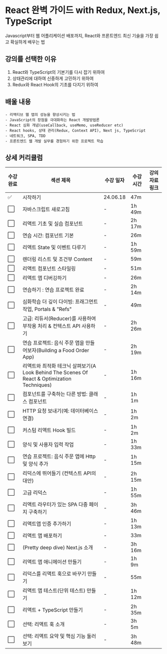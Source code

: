 # React 완벽 가이드 with Redux, Next.js, TypeScript

Javascript부터 웹 어플리케이션 배포까지, React와 프론트엔드 최신 기술을 가장 쉽고 확실하게 배우는 법

## 강의를 선택한 이유
1. React와 TypeScript의 기본기를 다시 잡기 위하여
2. 상태관리에 대하여 신중하게 고민하기 위하여
3. Redux와 React Hook의 기초를 다지기 위하여

## 배울 내용

```
- 리액티브 웹 앱의 성능을 향상시키는 법
- JavaScript의 장점을 극대화하는 React 개발방법론
- React 심화 개념(useCallback, useMemo, useReducer etc)
- React hooks, 상태 관리(Redux, Context API), Next js, TypeScript
- 네트워크, SPA, TDD
- 프론트엔드 웹 개발 실무를 경험하기 위한 프로젝트 학습
```

## 상세 커리큘럼

| 수강 완료            | 섹션 제목                                                                                    | 수강 일자 | 수강 시간 | 강의 자료 링크 |
| -------------------- | -------------------------------------------------------------------------------------------- | --------- | --------- | -------------- |
| :white_check_mark:   | 시작하기                                                                                     | 24.06.18  | 47m       |                |
| :white_large_square: | 자바스크립트 새로고침                                                                        | -         | 1h 49m    |                |
| :white_large_square: | 리액트 기초 및 실습 컴포넌트                                                                 | -         | 2h 17m    |                |
| :white_large_square: | 연습 시간: 컴포넌트 기본                                                                     | -         | 26m       |                |
| :white_large_square: | 리액트 State 및 이벤트 다루기                                                                | -         | 1h 59m    |                |
| :white_large_square: | 렌더링 리스트 및 조건부 Content                                                              | -         | 59m       |                |
| :white_large_square: | 리액트 컴포넌트 스타일링                                                                     | -         | 51m       |                |
| :white_large_square: | 리액트 앱 디버깅하기                                                                         | -         | 26m       |                |
| :white_large_square: | 연습하기 : 연습 프로젝트 완료                                                                | -         | 2h 14m    |                |
| :white_large_square: | 심화학습 더 깊이 다이빙: 프래그먼트 작업, Portals & "Refs"                                   | -         | 49m       |                |
| :white_large_square: | 고급: 리듀서(Reducer)를 사용하여 부작용 처리 & 컨텍스트 API 사용하기                         | -         | 2h 26m    |                |
| :white_large_square: | 연습 프로젝트: 음식 주문 앱을 만들어보자(Building a Food Order App)                          | -         | 2h 19m    |                |
| :white_large_square: | 리액트와 최적화 테크닉 살펴보기(A Look Behind The Scenes Of React & Optimization Techniques) | -         | 1h 16m    |                |
| :white_large_square: | 컴포넌트를 구축하는 다른 방법: 클래스 컴포넌트                                               | -         | 1h 1m     |                |
| :white_large_square: | HTTP 요청 보내기(예: 데이터베이스 연결)                                                      | -         | 1h 2m     |                |
| :white_large_square: | 커스텀 리액트 Hook 빌드                                                                      | -         | 1h 2m     |                |
| :white_large_square: | 양식 및 사용자 입력 작업                                                                     | -         | 1h 33m    |                |
| :white_large_square: | 연습 프로젝트: 음식 주문 앱에 Http 및 양식 추가                                              | -         | 1h 15m    |                |
| :white_large_square: | 리덕스에 뛰어들기 (컨텍스트 API의 대안)                                                      | -         | 2h 15m    |                |
| :white_large_square: | 고급 리덕스                                                                                  | -         | 1h 55m    |                |
| :white_large_square: | 리액트 라우터가 있는 SPA 다중 페이지 구축하기                                                | -         | 3h 46m    |                |
| :white_large_square: | 리액트앱 인증 추가하기                                                                       | -         | 1h 13m    |                |
| :white_large_square: | 리액트 앱 배포하기                                                                           | -         | 33m       |                |
| :white_large_square: | (Pretty deep dive) Next.js 소개                                                              | -         | 3h 16m    |                |
| :white_large_square: | 리액트 앱 애니메이션 만들기                                                                  | -         | 1h 9m     |                |
| :white_large_square: | 리덕스를 리액트 훅으로 바꾸기 만들기                                                         | -         | 55m       |                |
| :white_large_square: | 리액트 앱 테스트(단위 테스트) 만들기                                                         | -         | 1h 12m    |                |
| :white_large_square: | 리액트 + TypeScript 만들기                                                                   | -         | 2h 35m    |                |
| :white_large_square: | 선택: 리액트 훅 소개                                                                         | -         | 3h 5m     |                |
| :white_large_square: | 선택: 리액트 요약 및 핵심 기능 둘러보기                                                      | -         | 3h 48m    |                |
